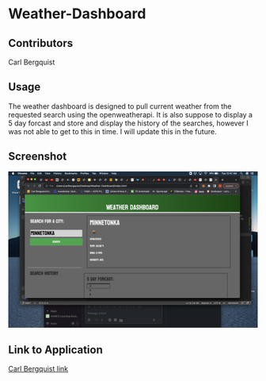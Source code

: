# Weather-Dashboard

## Contributors

Carl Bergquist

## Usage

The weather dashboard is designed to pull current weather from the requested search using the openweatherapi. It is also suppose to display a 5 day forcast and store and display the history of the searches, however I was not able to get to this in time. I will update this in the future.

## Screenshot

![Screenshot of Weather-Dashboard](Final.png)


## Link to Application

[Carl Bergquist link](https://carlbergquist.github.io/Portfolio/)